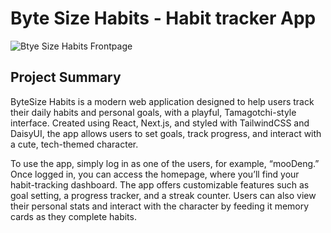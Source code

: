 # Byte Size Habits - Habit tracker App

![Btye Size Habits Frontpage](https://github.com/DannyGreenan/byte-size-habits/blob/main/public/byte-homepage.png)

## Project Summary

ByteSize Habits is a modern web application designed to help users track their daily habits and personal goals, with a playful, Tamagotchi-style interface. Created using React, Next.js, and styled with TailwindCSS and DaisyUI, the app allows users to set goals, track progress, and interact with a cute, tech-themed character.

To use the app, simply log in as one of the users, for example, “mooDeng.” Once logged in, you can access the homepage, where you’ll find your habit-tracking dashboard. The app offers customizable features such as goal setting, a progress tracker, and a streak counter. Users can also view their personal stats and interact with the character by feeding it memory cards as they complete habits.
